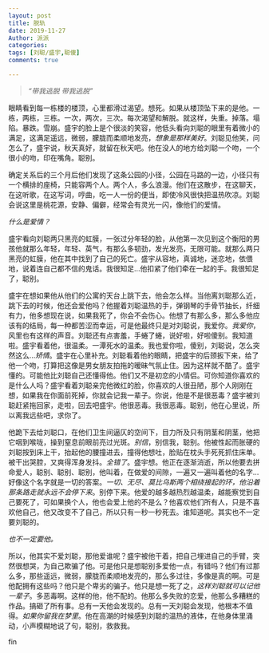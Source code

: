 ```yaml
---
layout: post
title: 脱轨
date: 2019-11-27
Author: 派派
categories: 
tags: [刘聪/盛宇,聪傻]
comments: true

---
```


> *“带我逃脱 带我逃脱”*

眼睛看到每一栋楼的楼顶，心里都滑过渴望。想死。如果从楼顶坠下来的是他。一栋，两栋，三栋。一次，两次，三次。每次渴望和解脱。就这样，失重。掉落。塌陷。暴跌。雪崩。盛宇的脸上是个很淡的笑容，他低头看向刘聪的眼里有着微小的满足，这满足遥远，微弱，朦胧而柔顺地发亮，*想象是那样美好*。刘聪见他笑，问怎么了，盛宇说，秋天真好，就留在秋天吧。他在没人的地方给刘聪一个吻，一个很小的吻，印在嘴角。聪别。

确定关系后的三个月后他们发现了这条公园的小径，公园在马路的一边，小径只有一个横排的座椅，只能容两个人。两个人，多么浪漫。他们在这散步，在这聊天，在这听歌，在这写词，哼曲，吃一人一份的便当，即使冷风很快把温热吹凉。刘聪会说这里是桃花源，安静、偏僻，经常会有灵光一闪，像他们的爱情。

*什么是爱情？*

盛宇看向刘聪两只黑亮的虹膜，一张过分年轻的脸，从他第一次见到这个衡阳的男孩他就那么年轻，年轻、英气，有那么多韧劲，发光发亮，无限可能。就那么两只黑亮的虹膜，他在其中找到了自己的死亡。盛宇从容地，真诚地，迷恋地，依偎地，说着连自己都不信的鬼话。我很知足…他扣紧了他们牵在一起的手。我很知足了，聪别。

盛宇在想如果他从他们的公寓的天台上跳下去，他会怎么样。当他离刘聪那么近，跳下去的时候，他还会爱他吗？他握着刘聪温热的手，弹钢琴的手骨节抽长，纤细有力，他多想现在说，如果我死了，你会不会伤心。他想了有那么多，那么多他应该有的结局，每一种都苦涩而幸运，可是他最终只是对刘聪说，我爱你。*我爱你*，风里也有这样的声音。刘聪还有点害羞，手蜷了蜷，说好啦，好啦傻别。我知道啦。盛宇看着他，很温柔。一潭死水的温柔。我也爱你啦，傻别，刘聪说，怎么突然这么…*矫情*。盛宇在心里补充。刘聪看着他的眼睛，把盛宇的后颈扳下来，给了他一个吻，打算把这像是男女朋友拍拖的暧昧气氛止住。因为这样就不酷了。盛宇懂的。可能他比刘聪自己还懂得他。他们又不是初恋的小情侣。可你知道你喜欢的是什么人吗？盛宇看着刘聪亲完他微红的脸，你喜欢的人很丑陋，那个人刚刚在想，如果我在你面前死掉，你就会记我一辈子。你说，他是不是很恶毒？盛宇被刘聪赶紧拖回家，走啦，回去吧盛宇。他很恶毒。我很恶毒。聪别，他在心里说，所以离我远些吧，求你了。

他跪下去给刘聪口，在他们卫生间逼仄的空间下，目力所及只有阴茎和阴茎，他把它咽到喉咙，操到窒息前眼前亮过光斑。*别信*，别信我，聪别。他被性起而胀硬的刘聪按到床上干，抬起他的腰撞进去，撞得他想吐，脸贴在枕头手死死抓住床单。被干出哭腔，又爽得浑身发抖。*全错了*。盛宇想。他正在逐渐消逝，所以他要去拼命爱人，聪别、聪别、聪别，他叫着，在做爱的间隙，一遍又一遍叫着他的名字…好像这个名字就是一切的答案。*一切、无尽、莫比乌斯两个相绕接起的环，他沿着那条路走就永远不会停下来*。别停下来。他爱的越多越热烈越温柔，越能察觉到自己要死了，可如果换个人，他也会爱上他的不是么？他喜欢他们所有人，只是不喜欢他自己，他又改变不了自己，所以只有一秒一秒死去。谁知道呢。其实也不一定要刘聪的。

*也不一定要他。*

所以，他其实不爱刘聪，那他爱谁呢？盛宇被他干着，把自己埋进自己的手臂，突然很想哭，为自己欺骗了他。可是他只是想聪别多爱他一点，有错吗？他们有过那么多，那些遥远，微弱，朦胧而柔顺地发亮的，那么多过往，多像是真的啊。可是他配拥有这些吗？他只是个卑劣的骗子。他只是想一死了之，*这样刘聪就可以记他一辈子*。多恶毒啊。这样的他，他不配的。他那么多失败的恋爱，他那么多糟糕的作品。搞砸了所有事。总有一天他会发现的。总有一天刘聪会发现，他根本不值得。*如果你留我在梦里*。他在高潮的时候感到刘聪的温热的液体，在他身体里涌动，小声模糊地说了句，聪别，救救我。

fin
